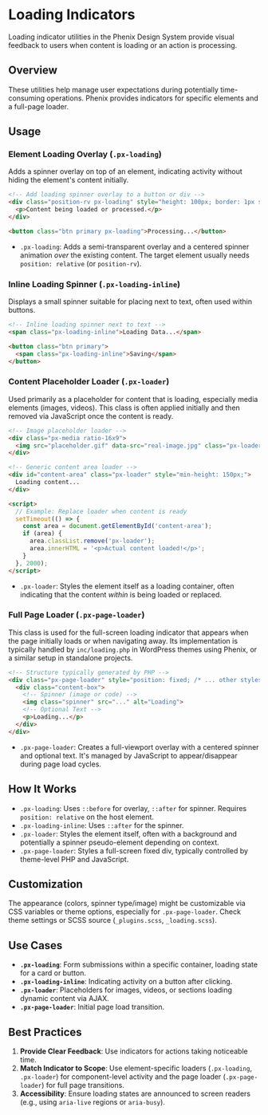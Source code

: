 # Loading Indicators

Loading indicator utilities in the Phenix Design System provide visual feedback to users when content is loading or an action is processing.

## Overview

These utilities help manage user expectations during potentially time-consuming operations. Phenix provides indicators for specific elements and a full-page loader.

## Usage

### Element Loading Overlay (`.px-loading`)

Adds a spinner overlay on top of an element, indicating activity without hiding the element's content initially.

```html
<!-- Add loading spinner overlay to a button or div -->
<div class="position-rv px-loading" style="height: 100px; border: 1px solid #ccc;">
  <p>Content being loaded or processed.</p>
</div>

<button class="btn primary px-loading">Processing...</button>
```

-   `.px-loading`: Adds a semi-transparent overlay and a centered spinner animation *over* the existing content. The target element usually needs `position: relative` (or `position-rv`).

### Inline Loading Spinner (`.px-loading-inline`)

Displays a small spinner suitable for placing next to text, often used within buttons.

```html
<!-- Inline loading spinner next to text -->
<span class="px-loading-inline">Loading Data...</span>

<button class="btn primary">
  <span class="px-loading-inline">Saving</span>
</button>
```

### Content Placeholder Loader (`.px-loader`)

Used primarily as a placeholder for content that is loading, especially media elements (images, videos). This class is often applied initially and then removed via JavaScript once the content is ready.

```html
<!-- Image placeholder loader -->
<div class="px-media ratio-16x9">
  <img src="placeholder.gif" data-src="real-image.jpg" class="px-loader px-media-img">
</div>

<!-- Generic content area loader -->
<div id="content-area" class="px-loader" style="min-height: 150px;">
  Loading content...
</div>

<script>
  // Example: Replace loader when content is ready
  setTimeout(() => {
    const area = document.getElementById('content-area');
    if (area) {
      area.classList.remove('px-loader');
      area.innerHTML = '<p>Actual content loaded!</p>';
    }
  }, 2000);
</script>
```

-   `.px-loader`: Styles the element itself as a loading container, often indicating that the content *within* is being loaded or replaced.

### Full Page Loader (`.px-page-loader`)

This class is used for the full-screen loading indicator that appears when the page initially loads or when navigating away. Its implementation is typically handled by `inc/loading.php` in WordPress themes using Phenix, or a similar setup in standalone projects.

```html
<!-- Structure typically generated by PHP -->
<div class="px-page-loader" style="position: fixed; /* ... other styles ... */">
  <div class="content-box">
    <!-- Spinner (image or code) -->
    <img class="spinner" src="..." alt="Loading">
    <!-- Optional Text -->
    <p>Loading...</p>
  </div>
</div>
```

-   `.px-page-loader`: Creates a full-viewport overlay with a centered spinner and optional text. It's managed by JavaScript to appear/disappear during page load cycles.

## How It Works

-   `.px-loading`: Uses `::before` for overlay, `::after` for spinner. Requires `position: relative` on the host element.
-   `.px-loading-inline`: Uses `::after` for the spinner.
-   `.px-loader`: Styles the element itself, often with a background and potentially a spinner pseudo-element depending on context.
-   `.px-page-loader`: Styles a full-screen fixed div, typically controlled by theme-level PHP and JavaScript.

## Customization

The appearance (colors, spinner type/image) might be customizable via CSS variables or theme options, especially for `.px-page-loader`. Check theme settings or SCSS source (`_plugins.scss`, `_loading.scss`).

## Use Cases

-   **`.px-loading`**: Form submissions within a specific container, loading state for a card or button.
-   **`.px-loading-inline`**: Indicating activity on a button after clicking.
-   **`.px-loader`**: Placeholders for images, videos, or sections loading dynamic content via AJAX.
-   **`.px-page-loader`**: Initial page load transition.

## Best Practices

1.  **Provide Clear Feedback**: Use indicators for actions taking noticeable time.
2.  **Match Indicator to Scope**: Use element-specific loaders (`.px-loading`, `.px-loader`) for component-level activity and the page loader (`.px-page-loader`) for full page transitions.
3.  **Accessibility**: Ensure loading states are announced to screen readers (e.g., using `aria-live` regions or `aria-busy`). 